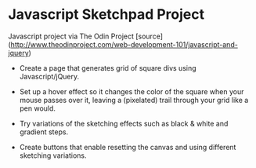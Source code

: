 Javascript Sketchpad Project
=============

Javascript project via The Odin Project [source] (http://www.theodinproject.com/web-development-101/javascript-and-jquery)

 * Create a page that generates grid of square divs using Javascript/jQuery.

 * Set up a hover effect so it changes the color of the square when your mouse passes over it, leaving a (pixelated) trail through your grid like a pen would.

 * Try variations of the sketching effects such as black & white and gradient steps.

 * Create buttons that enable resetting the canvas and using different sketching variations.
